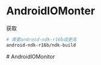 # AndroidIOMonter
获取
```bash
# 需要android-ndk-r16b或更高
android-ndk-r16b/ndk-build
```


#   A n d r o i d I O M o n i t o r  
 
